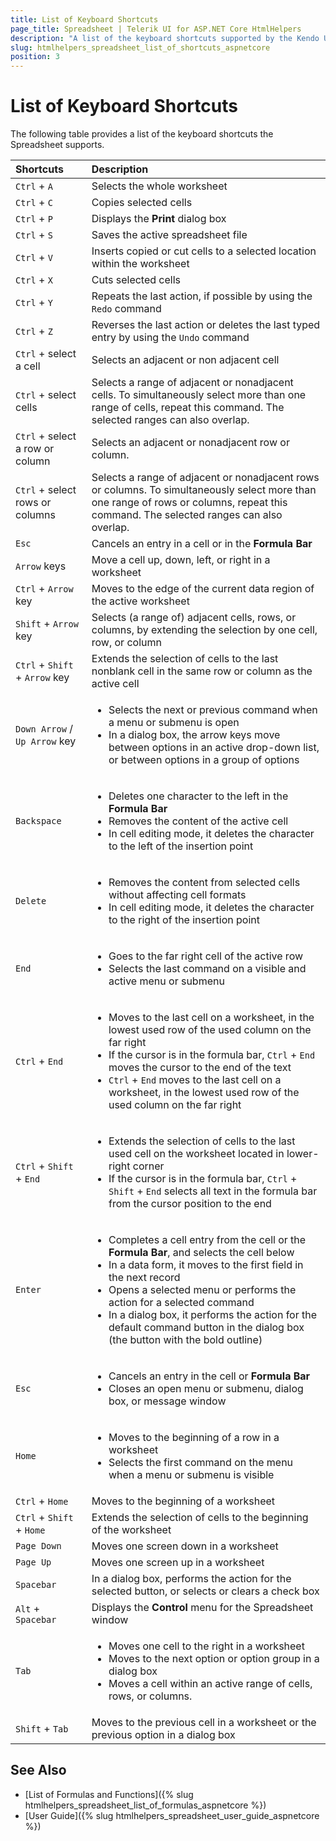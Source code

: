 ```yaml
---
title: List of Keyboard Shortcuts
page_title: Spreadsheet | Telerik UI for ASP.NET Core HtmlHelpers
description: "A list of the keyboard shortcuts supported by the Kendo UI Spreadsheet HtmlHelper for ASP.NET Core (MVC 6 or ASP.NET Core MVC)."
slug: htmlhelpers_spreadsheet_list_of_shortcuts_aspnetcore
position: 3
---
```


# List of Keyboard Shortcuts

The following table provides a list of the keyboard shortcuts the Spreadsheet supports.

| Shortcuts										               | Description				                                |
| :--- 												               | :---						                                    |
| `Ctrl` + `A`				                       | Selects the whole worksheet								        |
| `Ctrl` + `C`				                       | Copies selected cells    						        	    |
| `Ctrl` + `P`                               | Displays the **Print** dialog box                  |
| `Ctrl` + `S`                               | Saves the active spreadsheet file                  |
| `Ctrl` + `V`				                       | Inserts copied or cut cells to a selected location within the worksheet |
| `Ctrl` + `X`				                       | Cuts selected cells										            |
| `Ctrl` + `Y` 				                       | Repeats the last action, if possible by using the `Redo` command |  
| `Ctrl` + `Z` 		                           | Reverses the last action or deletes the last typed entry by using the `Undo` command |
| `Ctrl` + select a cell                     | Selects an adjacent or non adjacent cell |
| `Ctrl` + select cells                      | Selects a range of adjacent or nonadjacent cells. To simultaneously select more than one range of cells, repeat this command. The selected ranges can also overlap. |
| `Ctrl` + select a row or column 	         | Selects an adjacent or nonadjacent row or column.  |  
| `Ctrl` + select rows or columns            | Selects a range of adjacent or nonadjacent rows or columns. To simultaneously select more than one range of rows or columns, repeat this command. The selected ranges can also overlap. |
| `Esc`						                           | Cancels an entry in a cell or in the **Formula Bar**         |
| `Arrow` keys                               | Move a cell up, down, left, or right in a worksheet          |
| `Ctrl` + `Arrow` key                       | Moves to the edge of the current data region of the active worksheet |
| `Shift` + `Arrow` key 	                   | Selects (a range of) adjacent cells, rows, or columns, by extending the selection by one cell, row, or column |
| `Ctrl` + `Shift` + `Arrow` key             | Extends the selection of cells to the last nonblank cell in the same row or column as the active cell |
| `Down Arrow` / `Up Arrow` key              | <ul><li>Selects the next or previous command when a menu or submenu is open</li> <li>In a dialog box, the arrow keys move between options in an active drop-down list, or between options in a group of options</li></ul> |
| `Backspace`                                | <ul><li>Deletes one character to the left in the **Formula Bar**</li> <li>Removes the content of the active cell</li> <li>In cell editing mode, it deletes the character to the left of the insertion point</li></ul> |
| `Delete`                                   | <ul><li>Removes the content from selected cells without affecting cell formats</li> <li>In cell editing mode, it deletes the character to the right of the insertion point</li></ul> |
| `End`                                      | <ul><li>Goes to the far right cell of the active row</li> <li>Selects the last command on a visible and active menu or submenu</li></ul>
| `Ctrl` + `End`                             | <ul><li>Moves to the last cell on a worksheet, in the lowest used row of the used column on the far right</li> <li>If the cursor is in the formula bar, `Ctrl` + `End` moves the cursor to the end of the text</li> <li>`Ctrl` + `End` moves to the last cell on a worksheet, in the lowest used row of the used column on the far right</li></ul> |
| `Ctrl` + `Shift` + `End`                   | <ul><li>Extends the selection of cells to the last used cell on the worksheet located in lower-right corner</li> <li>If the cursor is in the formula bar, `Ctrl` + `Shift` + `End` selects all text in the formula bar from the cursor position to the end</li></ul> |
| `Enter`                                    | <ul><li>Completes a cell entry from the cell or the **Formula Bar**, and selects the cell below</li> <li>In a data form, it moves to the first field in the next record</li> <li>Opens a selected menu or performs the action for a selected command</li> <li>In a dialog box, it performs the action for the default command button in the dialog box (the button with the bold outline)</li></ul> |
| `Esc`                                      | <ul><li>Cancels an entry in the cell or **Formula Bar**</li> <li>Closes an open menu or submenu, dialog box, or message window</li></ul> |
| `Home`                                     | <ul><li>Moves to the beginning of a row in a worksheet</li> <li>Selects the first command on the menu when a menu or submenu is visible</li></ul> |
| `Ctrl` + `Home`                            | Moves to the beginning of a worksheet                        |
| `Ctrl` + `Shift` + `Home`                  | Extends the selection of cells to the beginning of the worksheet |
| `Page Down`                                | Moves one screen down in a worksheet                         |
| `Page Up`                                  | Moves one screen up in a worksheet                           |
| `Spacebar`                                 | In a dialog box, performs the action for the selected button, or selects or clears a check box |
| `Alt` + `Spacebar`                         | Displays the **Control** menu for the Spreadsheet window     |
| `Tab`                                      | <ul><li>Moves one cell to the right in a worksheet</li> <li>Moves to the next option or option group in a dialog box</li> <li>Moves a cell within an active range of cells, rows, or columns.</li></ul> |
| `Shift` + `Tab`                            | Moves to the previous cell in a worksheet or the previous option in a dialog box |

## See Also

* [List of Formulas and Functions]({% slug htmlhelpers_spreadsheet_list_of_formulas_aspnetcore %})
* [User Guide]({% slug htmlhelpers_spreadsheet_user_guide_aspnetcore %})
